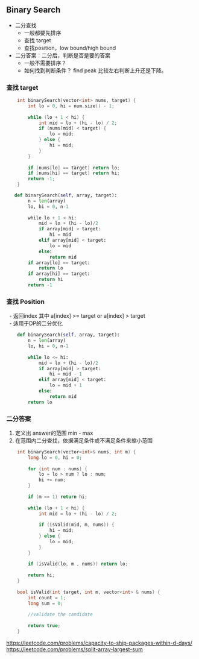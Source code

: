 ## Binary Search ##
* 二分查找
    - 一般都要先排序
    - 查找 target
    - 查找position，low bound/high bound
* 二分答案：二分后，判断是否是要的答案
    - 一般不需要排序？
    - 如何找到判断条件？ find peak 比较左右判断上升还是下降。

### 查找 target
```cpp
    int binarySearch(vector<int> nums, target) {
        int lo = 0, hi = num.size() - 1;
        
        while (lo + 1 < hi) {
            int mid = lo + (hi - lo) / 2;
            if (nums[mid] < target) {
                lo = mid;
            } else {
                hi = mid;
            }
        }
        
        if (nums[lo] == target) return lo;
        if (nums[hi] == target) return hi;
        return -1;
    }
```
```python
   def binarySearch(self, array, target):
        n = len(array)
        lo, hi = 0, n-1
        
        while lo + 1 < hi:
            mid = lo + (hi - lo)/2
            if array[mid] > target:
                hi = mid
            elif array[mid] < target:
                lo = mid
            else:
                return mid
        if array[lo] == target:
            return lo
        if array[hi] == target:
            return hi
        return -1
```

### 查找 Position
   - 返回index 其中 a[index] >= target or a[index] > target  
   - 适用于DP的二分优化
```python
    def binarySearch(self, array, target):
        n = len(array)
        lo, hi = 0, n-1
        
        while lo <= hi:
            mid = lo + (hi - lo)/2
            if array[mid] > target:
                hi = mid - 1
            elif array[mid] < target:
                lo = mid + 1
            else:
                return mid
        return lo
```

### 二分答案
1. 定义出 answer的范围 min - max
2. 在范围内二分查找，依据满足条件或不满足条件来缩小范围
```cpp
    int binarySearch(vector<int>& nums, int m) {
        long lo = 0, hi = 0;
        
        for (int num : nums) {
            lo = lo > num ? lo : num;
            hi += num;
        }
        
        if (m == 1) return hi;
        
        while (lo + 1 < hi) {
            int mid = lo + (hi - lo) / 2;
            
            if (isValid(mid, m, nums)) {
                hi = mid;
            } else {
                lo = mid;
            }
        }
        
        if (isValid(lo, m , nums)) return lo;
        
        return hi;
    }
    
    bool isValid(int target, int m, vector<int> & nums) {
        int count = 1;
        long sum = 0;
        
        //validate the candidate
                
        return true;
    }
```
https://leetcode.com/problems/capacity-to-ship-packages-within-d-days/  
https://leetcode.com/problems/split-array-largest-sum

